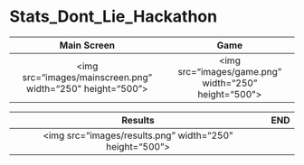 # Stats_Dont_Lie_Hackathon

Main Screen            |  Game
:-------------------------:|:-------------------------:
<img src=“images/mainscreen.png” width=“250" height=“500”>  |  <img src=“images/game.png” width=“250” height=“500">

Results            |  END
:-------------------------:|:-------------------------:
<img src=“images/results.png” width=“250" height=“500”>  | 
